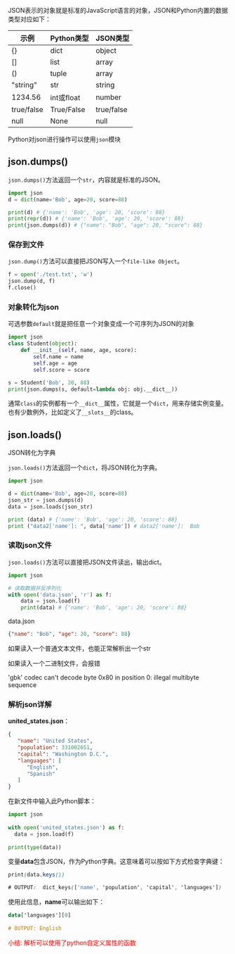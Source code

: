 JSON表示的对象就是标准的JavaScript语言的对象，JSON和Python内置的数据类型对应如下：

| 示例 | Python类型 | JSON类型 |
| --- | --- | --- |
| {} | dict | object |
| [] | list | array |
| () | tuple | array |
| "string" | str | string |
| 1234.56 | int或float | number |
| true/false | True/False | true/false |
| null | None | null |


Python对json进行操作可以使用`json`模块

## **json.dumps()**

`json.dumps()`方法返回一个`str`，内容就是标准的JSON。

```python
import json
d = dict(name='Bob', age=20, score=88)

print(d) # {'name': 'Bob', 'age': 20, 'score': 88}
print(repr(d)) # {'name': 'Bob', 'age': 20, 'score': 88}
print(json.dumps(d)) # {"name": "Bob", "age": 20, "score": 88}
```

### 保存到文件

`json.dump()`方法可以直接把JSON写入一个`file-like Object`。

```python
f = open('./test.txt', 'w')
json.dump(d, f)
f.close()
```

###  对象转化为json

 可选参数`default`就是把任意一个对象变成一个可序列为JSON的对象

```python
import json
class Student(object):
    def __init__(self, name, age, score):
        self.name = name
        self.age = age
        self.score = score

s = Student('Bob', 20, 88)
print(json.dumps(s, default=lambda obj: obj.__dict__))
```

通常`class`的实例都有一个`__dict__`属性，它就是一个`dict`，用来存储实例变量。也有少数例外，比如定义了`__slots__`的class。

## **json.loads()**

JSON转化为字典

`json.loads()`方法返回一个`dict`，将JSON转化为字典。

```python
import json

d = dict(name='Bob', age=20, score=88)
json_str = json.dumps(d)
data = json.loads(json_str)

print (data) # {'name': 'Bob', 'age': 20, 'score': 88}
print ("data2['name']: ", data['name']) # data2['name']:  Bob
```

### 读取json文件

`json.loads()`方法可以直接把JSON文件读出，输出dict。

```python
import json

# 读取数据并反序列化
with open('data.json', 'r') as f:
    data = json.load(f)
    print(data) # {'name': 'Bob', 'age': 20, 'score': 88}
```

data.json

```json
{"name": "Bob", "age": 20, "score": 88}
```

如果读入一个普通文本文件，也能正常解析出一个str

如果读入一个二进制文件，会报错

'gbk' codec can't decode byte 0x80 in position 0: illegal multibyte sequence

### 解析json详解

**united_states.json**：

```json
{
   "name": "United States",
   "population": 331002651,
   "capital": "Washington D.C.",
   "languages": [
      "English",
      "Spanish"
   ]
}
```

在新文件中输入此Python脚本：

```python
import json
 
with open('united_states.json') as f:
  data = json.load(f)
 
print(type(data))
```

变量**data**包含JSON，作为Python字典。这意味着可以按如下方式检查字典键：

```scss
print(data.keys())

# OUTPUT:  dict_keys(['name', 'population', 'capital', 'languages'])
```

使用此信息，**name**可以输出如下：

```haskell
data['languages'][0]
 
# OUTPUT: English
```

<font color=red>小结:  解析可以使用了python自定义属性的函数</font>

